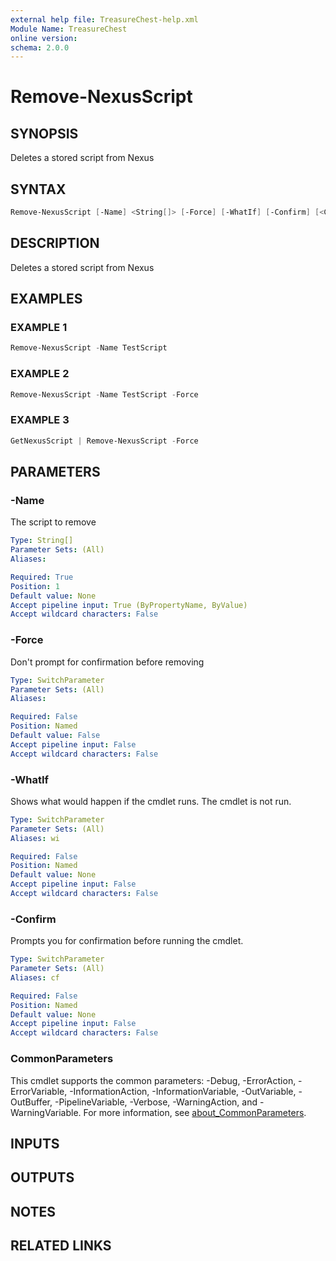 ```yaml
---
external help file: TreasureChest-help.xml
Module Name: TreasureChest
online version:
schema: 2.0.0
---
```


# Remove-NexusScript

## SYNOPSIS

Deletes a stored script from Nexus

## SYNTAX

```powershell
Remove-NexusScript [-Name] <String[]> [-Force] [-WhatIf] [-Confirm] [<CommonParameters>]
```

## DESCRIPTION

Deletes a stored script from Nexus

## EXAMPLES

### EXAMPLE 1

```powershell
Remove-NexusScript -Name TestScript
```

### EXAMPLE 2

```powershell
Remove-NexusScript -Name TestScript -Force
```

### EXAMPLE 3

```powershell
GetNexusScript | Remove-NexusScript -Force
```

## PARAMETERS

### -Name

The script to remove

```yaml
Type: String[]
Parameter Sets: (All)
Aliases:

Required: True
Position: 1
Default value: None
Accept pipeline input: True (ByPropertyName, ByValue)
Accept wildcard characters: False
```

### -Force

Don't prompt for confirmation before removing

```yaml
Type: SwitchParameter
Parameter Sets: (All)
Aliases:

Required: False
Position: Named
Default value: False
Accept pipeline input: False
Accept wildcard characters: False
```

### -WhatIf

Shows what would happen if the cmdlet runs.
The cmdlet is not run.

```yaml
Type: SwitchParameter
Parameter Sets: (All)
Aliases: wi

Required: False
Position: Named
Default value: None
Accept pipeline input: False
Accept wildcard characters: False
```

### -Confirm

Prompts you for confirmation before running the cmdlet.

```yaml
Type: SwitchParameter
Parameter Sets: (All)
Aliases: cf

Required: False
Position: Named
Default value: None
Accept pipeline input: False
Accept wildcard characters: False
```

### CommonParameters

This cmdlet supports the common parameters: -Debug, -ErrorAction, -ErrorVariable, -InformationAction, -InformationVariable, -OutVariable, -OutBuffer, -PipelineVariable, -Verbose, -WarningAction, and -WarningVariable. For more information, see [about_CommonParameters](http://go.microsoft.com/fwlink/?LinkID=113216).

## INPUTS

## OUTPUTS

## NOTES

## RELATED LINKS

